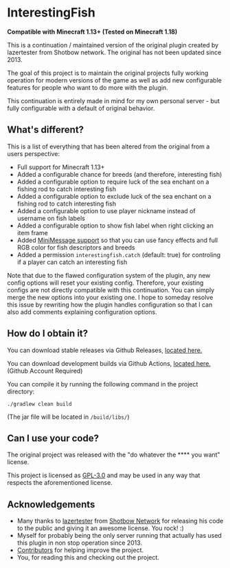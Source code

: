 # InterestingFish

**Compatible with Minecraft 1.13+ (Tested on Minecraft 1.18)**

This is a continuation / maintained version of the original plugin created by lazertester from Shotbow network.
The original has not been updated since 2013.

The goal of this project is to maintain the original projects fully working operation for modern versions of the game
as well as add new configurable features for people who want to do more with the plugin.

This continuation is entirely made in mind for my own personal server - but fully configurable with a default of original
behavior.

## What's different?

This is a list of everything that has been altered from the original from a users perspective:
* Full support for Minecraft 1.13+
* Added a configurable chance for breeds (and therefore, interesting fish)
* Added a configurable option to require luck of the sea enchant on a fishing rod to catch interesting fish
* Added a configurable option to exclude luck of the sea enchant on a fishing rod to catch interesting fish
* Added a configurable option to use player nickname instead of username on fish labels
* Added a configurable option to show fish label when right clicking an item frame
* Added [MiniMessage support](https://docs.adventure.kyori.net/minimessage.html#format) so that you can use fancy effects and full RGB color for fish descriptors and breeds
* Added a permission `interestingfish.catch` (default: true) for controling if a player can catch an interesting fish

Note that due to the flawed configuration system of the plugin, any new config options will reset your existing config.
Therefore, your existing configs are not directly compatible with this continuation. You can simply merge the new options
into your existing one. I hope to someday resolve this issue by rewriting how the plugin handles configuration so that
I can also add comments explaining configuration options.

## How do I obtain it?

You can download stable releases via Github Releases, [located here.](https://github.com/Puremin0rez/InterestingFish/releases)

You can download development builds via Github Actions, [located here.](https://github.com/Puremin0rez/InterestingFish/actions?query=branch%3Amaster+is%3Asuccess) (Github Account Required)

You can compile it by running the following command in the project directory:

```
./gradlew clean build
```

(The jar file will be located in `/build/libs/`)

## Can I use your code?

The original project was released with the "do whatever the **** you want" license.

This project is licensed as [GPL-3.0](LICENSE) and may be used in any way that respects the aforementioned license.

## Acknowledgements

* Many thanks to [lazertester](https://github.com/lazertester) from [Shotbow Network](https://shotbow.net) for releasing his code to the public and giving it an awesome license. You rock! :)
* Myself for probably being the only server running that actually has used this plugin in non stop operation since 2013.
* [Contributors](https://github.com/Puremin0rez/InterestingFish/graphs/contributors) for helping improve the project.
* You, for reading this and checking out the project.
